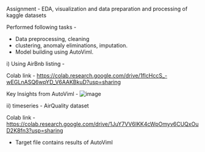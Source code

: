 Assignment - EDA, visualization and data preparation and processing of kaggle datasets

Performed following tasks - 

- Data preprocessing, cleaning
- clustering, anomaly eliminations, imputation.
- Model building using AutoViml.

i) Using AirBnb listing - 

Colab link - https://colab.research.google.com/drive/1fIcHccS_-wEGLnASQ6wpYD_V6AAKBkuD?usp=sharing

Key Insights from AutoViml - 
![image](https://github.com/user-attachments/assets/c512e8a5-5f12-4974-a0b8-2a3d55251ad1)


ii) timeseries - AirQuality dataset

Colab link - https://colab.research.google.com/drive/1JuY7VV6IKK4cWpOmyv6CUQxOuD2K8fn3?usp=sharing

- Target file contains results of AutoViml
